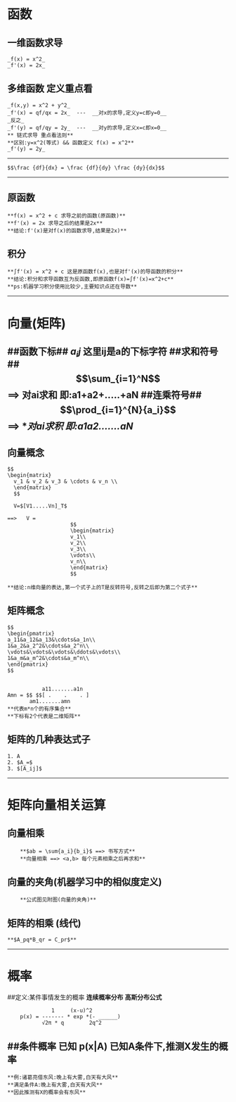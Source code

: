 # 函数

  ## 一维函数求导
    _f(x) = x^2_
    _f'(x) = 2x_

  ## 多维函数 定义重点看
    _f(x,y) = x^2 + y^2_
    _f'(x) = qf/qx = 2x_  ---  __对x的求导,定义y=c即y=0__
    _反之_
    _f'(y) = qf/qy = 2y_  ---  __对y的求导,定义x=c即x=0__
    ** 链式求导 重点看法则**
    **区别:y=x^2(等式) && 函数定义 f(x) = x^2**
    _f'(y) = 2y_
---
    $$\frac {df}{dx} = \frac {df}{dy} \frac {dy}{dx}$$
---
  ## 原函数
    **f(x) = x^2 + c 求导之前的函数(原函数)**
    **f'(x) = 2x 求导之后的结果是2x**
    **结论:f'(x)是对f(x)的函数求导,结果是2x)**
  ## 积分
    **∫f'(x) = x^2 + c 这是原函数f(x),也是对f'(x)的导函数的积分**
    **结论:积分和求导函数互为反函数,即原函数f(x)=∫f'(x)=x^2+c**
    **ps:机器学习积分使用比较少,主要知识点还在导数**
---
# 向量(矩阵)
  ##函数下标##
	$a_ij$ 这里ij是a的下标字符
  ##求和符号##
    $$\sum_{i=1}^N$$  ==>  **对ai求和 即:a1+a2+.....+aN**
  ##连乘符号##
	$$\prod_{i=1}^{N}{a_i}$$     ==>  **对ai求积 即:a1*a2*.......*aN**
---
  ## 向量概念

    $$
    \begin{matrix}
	  v_1 & v_2 & v_3 & \cdots & v_n \\
	  \end{matrix}
	  $$

	  V=$[V1.....Vn]_T$

    ==>   V =
                        $$
                        \begin{matrix}
                        v_1\\
                        v_2\\
                        v_3\\
                        \vdots\\
                        v_n\\
                        \end{matrix}
                        $$

    **结论:n维向量的表达,第一个式子上的T是反转符号,反转之后即为第二个式子**

  ## 矩阵概念
	$$
	\begin{pmatrix}
	a_11&a_12&a_13&\cdots&a_1n\\
	1&a_2&a_2^2&\cdots&a_2^n\\
	\vdots&\vdots&\vdots&\ddots&\vdots\\
	1&a_m&a_m^2&\cdots&a_m^n\\
	\end{pmatrix}
	$$


               a11.......a1n
	Amn = $$ $$[ .    .    . ]
	       am1.......amn
	**代表m*n个的有序集合**
	**下标有2个代表是二维矩阵**
  ## 矩阵的几种表达式子
	1. A
	2. $A_=$
	3. $[A_ij]$
---
# 矩阵向量相关运算
  ## 向量相乘
		**$ab = \sum{a_i}{b_i}$ ==> 书写方式**
		**向量相乘 ==> <a,b> 每个元素相乘之后再求和**
  ## 向量的夹角(机器学习中的相似度定义)
		**公式图见附图(向量的夹角)**
  ## 矩阵的相乘 (线代)
	**$A_pq*B_qr = C_pr$**
---
# 概率
  ##定义:某件事情发生的概率
	**连续概率分布**
	**高斯分布公式**

				  1     (x-u)^2
		p(x) = ------- * exp *(- ______)
			   √2π * q        2q^2
  ##条件概率
	**已知 p(x|A)**
	**已知A条件下,推测X发生的概率**
---
	**例:诸葛亮借东风:晚上有大雾,白天有大风**
	**满足条件A:晚上有大雾,白天有大风**
	**因此推测有X的概率会有东风**
